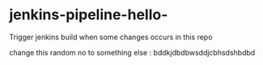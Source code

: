 # jenkins-pipeline-hello-


Trigger jenkins build when some changes occurs in this repo

change this random no to something else : bddkjdbdbwsddjcbhsdshbdbd

